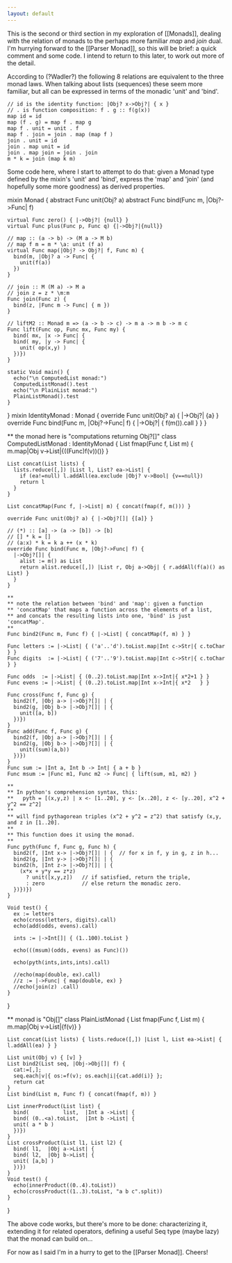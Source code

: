 ```yaml
---
layout: default
---
```


This is the second or third section in my exploration of [[Monads]], dealing with the relation of monads to the perhaps more familiar *map* and *join* dual.  I'm hurrying forward to the [[Parser Monad]], so this will be brief: a quick comment and some code.  I intend to return to this later, to work out more of the detail.

According to (?Wadler?) the following 8 relations are equivalent to the three monad laws.  When talking about lists (sequences) these seem more familiar, but all can be expressed in terms of the monadic 'unit' and 'bind'.

    // id is the identity function: |Obj? x->Obj?| { x }
    // . is function composition: f . g :: f(g(x))
    map id = id
    map (f . g) = map f . map g
    map f . unit = unit . f
    map f . join = join . map (map f )
    join . unit = id
    join . map unit = id
    join . map join = join . join
    m * k = join (map k m)

Some code here, where I start to attempt to do that: given a Monad type defined by the mixin's 'unit' and 'bind', express the 'map' and 'join' (and hopefully some more goodness) as derived properties.

  mixin Monad {
    abstract Func unit(Obj? a)
    abstract Func bind(Func m, |Obj?->Func| f)

    virtual Func zero() { |->Obj?| {null} }
    virtual Func plus(Func p, Func q) {|->Obj?|{null}}

    // map :: (a -> b) -> (M a -> M b)
    // map f m = m * \a: unit (f a)
    virtual Func map(|Obj? -> Obj?| f, Func m) {
      bind(m, |Obj? a -> Func| {
        unit(f(a))
      })
    }

    // join :: M (M a) -> M a
    // join z = z * \m:m
    Func join(Func z) {
      bind(z, |Func m -> Func| { m })
    }

    // liftM2 :: Monad m => (a -> b -> c) -> m a -> m b -> m c
    Func lift(Func op, Func mx, Func my) {
      bind( mx, |x -> Func| {
      bind( my, |y -> Func| {
        unit( op(x,y) )
      })})
    }

    static Void main() {
      echo("\n ComputedList monad:")
      ComputedListMonad().test
      echo("\n PlainList monad:")
      PlainListMonad().test
    }
  }
  mixin IdentityMonad : Monad {
    override Func unit(Obj? a) { |->Obj?| {a} }
    override Func bind(Func m, |Obj?->Func| f) { |->Obj?| { f(m()).call } }
  }

  ** the monad here is "computations returning Obj?[]"
  class ComputedListMonad : IdentityMonad
  {
    List fmap(Func f, List m) { m.map|Obj v->List|{((Func)f(v))()} }

    List concat(List lists) {
      lists.reduce([,]) |List l, List? ea->List| {
        if (ea!=null) l.addAll(ea.exclude |Obj? v->Bool| {v==null})
        return l
      }
    }

    List concatMap(Func f, |->List| m) { concat(fmap(f, m())) }

    override Func unit(Obj? a) { |->Obj?[]| {[a]} }

    // (*) :: [a] -> (a -> [b]) -> [b]
    // [] * k = []
    // (a:x) * k = k a ++ (x * k)
    override Func bind(Func m, |Obj?->Func| f) {
      |->Obj?[]| {
        alist := m() as List
        return alist.reduce([,]) |List r, Obj a->Obj| { r.addAll(f(a)() as List) }
      }
    }

    **
    ** note the relation between 'bind' and 'map': given a function
    ** 'concatMap' that maps a function across the elements of a list,
    ** and concats the resulting lists into one, 'bind' is just 'concatMap'.
    **
    Func bind2(Func m, Func f) { |->List| { concatMap(f, m) } }

    Func letters := |->List| { ('a'..'d').toList.map|Int c->Str|{ c.toChar } }
    Func digits  := |->List| { ('7'..'9').toList.map|Int c->Str|{ c.toChar } }

    Func odds  := |->List| { (0..2).toList.map|Int x->Int|{ x*2+1 } }
    Func evens := |->List| { (0..2).toList.map|Int x->Int|{ x*2   } }

    Func cross(Func f, Func g) {
      bind2(f, |Obj a-> |->Obj?[]| | {
      bind2(g, |Obj b-> |->Obj?[]| | {
        unit([a, b])
      })})
    }
    Func add(Func f, Func g) {
      bind2(f, |Obj a-> |->Obj?[]| | {
      bind2(g, |Obj b-> |->Obj?[]| | {
        unit((sum)(a,b))
      })})
    }
    Func sum := |Int a, Int b -> Int| { a + b }
    Func msum := |Func m1, Func m2 -> Func| { lift(sum, m1, m2) }

    **
    ** In python's comprehension syntax, this:
    **   pyth = [(x,y,z) | x <- [1..20], y <- [x..20], z <- [y..20], x^2 + y^2 == z^2]
    **
    ** will find pythagorean triples (x^2 + y^2 = z^2) that satisfy (x,y, and z in [1..20].
    **
    ** This function does it using the monad.
    **
    Func pyth(Func f, Func g, Func h) {
      bind2(f, |Int x-> |->Obj?[]| | {  // for x in f, y in g, z in h...
      bind2(g, |Int y-> |->Obj?[]| | {
      bind2(h, |Int z-> |->Obj?[]| | {
        (x*x + y*y == z*z)
          ? unit([x,y,z])   // if satisfied, return the triple,
          : zero            // else return the monadic zero.
      })})})
    }

    Void test() {
      ex := letters
      echo(cross(letters, digits).call)
      echo(add(odds, evens).call)

      ints := |->Int[]| { (1..100).toList }

      echo(((msum)(odds, evens) as Func)())

      echo(pyth(ints,ints,ints).call)

      //echo(map(double, ex).call)
      //z := |->Func| { map(double, ex) }
      //echo(join(z) .call)
    }
  }

  ** monad is "Obj[]"
  class PlainListMonad
  {
    List fmap(Func f, List m) { m.map|Obj v->List|{f(v)} }

    List concat(List lists) { lists.reduce([,]) |List l, List ea->List| { l.addAll(ea) } }

    List unit(Obj v) { [v] }
    List bind2(List seq, |Obj->Obj[]| f) {
      cat:=[,];
      seq.each|v|{ os:=f(v); os.each|i|{cat.add(i)} };
      return cat
    }
    List bind(List m, Func f) { concat(fmap(f, m)) }

    List innerProduct(List list) {
      bind(           list,  |Int a ->List| {
      bind( (0..<a).toList,  |Int b ->List| {
      unit( a * b )
      })})
    }
    List crossProduct(List l1, List l2) {
      bind( l1,  |Obj a->List| {
      bind( l2,  |Obj b->List| {
      unit( [a,b] )
      })})
    }
    Void test() {
      echo(innerProduct((0..4).toList))
      echo(crossProduct((1..3).toList, "a b c".split))
    }
  }

The above code works, but there's more to be done: characterizing it, extending it for related operators, defining a useful Seq type (maybe lazy) that the monad can build on...

For now as I said I'm in a hurry to get to the [[Parser Monad]].  Cheers!
